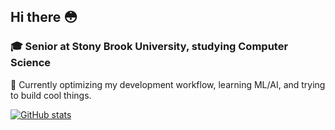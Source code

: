 ## Hi there 😳

### 🎓 Senior at Stony Brook University, studying Computer Science

🤔 Currently optimizing my development workflow, learning ML/AI, and trying to build cool things.

[![GitHub stats](https://github-readme-stats.vercel.app/api?username=nitsujiang)](https://github.com/nitsujiang/github-readme-stats)
